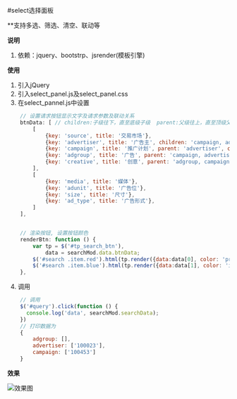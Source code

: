#select选择面板

**支持多选、筛选、清空、联动等

**说明**

1. 依赖：jquery、bootstrp、jsrender(模板引擎)

**使用**

1. 引入jQuery
2. 引入select_panel.js及select_panel.css
3. 在select_pannel.js中设置
```javascript
    // 设置请求按钮显示文字及请求参数及联动关系
    btnData: [ // children:子级往下，直至底级子级  parent:父级往上，直至顶级父级
        [
            {key: 'source', title: '交易市场'},
            {key: 'advertiser', title: '广告主', children: 'campaign, adgroup, creative'},
            {key: 'campaign', title: '推广计划', parent: 'advertiser', children: 'adgroup, creative'},
            {key: 'adgroup', title: '广告', parent: 'campaign, advertiser', children: 'creative'},
            {key: 'creative', title: '创意', parent: 'adgroup, campaign, advertiser'}
        ],
        [
            {key: 'media', title: '媒体'},
            {key: 'adunit', title: '广告位'},
            {key: 'size', title: '尺寸'},
            {key: 'ad_type', title: '广告形式'},
        ]
    ],


    // 渲染按钮, 设置按钮颜色
    renderBtn: function () {
        var tp = $('#tp_search_btn'),
            data = searchMod.data.btnData;
        $('#search .item.red').html(tp.render({data:data[0], color: 'primary'}));
        $('#search .item.blue').html(tp.render({data:data[1], color: 'info'}));
    },
```
4. 调用
```javascript
    // 调用
    $('#query').click(function () {
      console.log('data', searchMod.searchData);
    })
    // 打印数据为
    {
        adgroup: [],
        advertiser: ['100023'],
        campaign: ['100453']
    }
```

**效果**

![效果图](https://raw.githubusercontent.com/ESnail/select_panel/master/demo.gif)